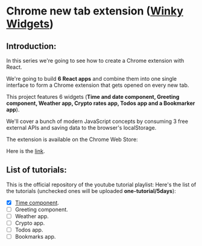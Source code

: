 # Chrome new tab extension ([Winky Widgets](https://chrome.google.com/webstore/detail/winky-widgets/mfgcpbcdabageodfebcphkcidhfgcghl))


## Introduction:
In this series we're going to see how to create a Chrome extension with React. 

We're going to build **6 React apps** and combine them into one single interface to form a Chrome extension that gets opened on every new tab. 

This project features 6 widgets (**Time and date component, Greeting component, Weather app, Crypto rates app, Todos app and a Bookmarker app**).

We'll cover a bunch of modern JavaScript concepts by consuming 3 free external APIs and saving data to the browser's localStorage.

The extension is available on the Chrome Web Store:

Here is the [link](https://chrome.google.com/webstore/detail/winky-widgets/mfgcpbcdabageodfebcphkcidhfgcghl).

## List of tutorials:
This is the official repository of the youtube tutorial playlist:
Here's the list of the tutorials (unchecked ones will be uploaded **one-tutorial/5days**):

- [x] [Time component](https://www.youtube.com/watch?v=jWpqpUqb5rI). 
- [ ] Greeting component. 
- [ ] Weather app. 
- [ ] Crypto app. 
- [ ] Todos app. 
- [ ] Bookmarks app. 
